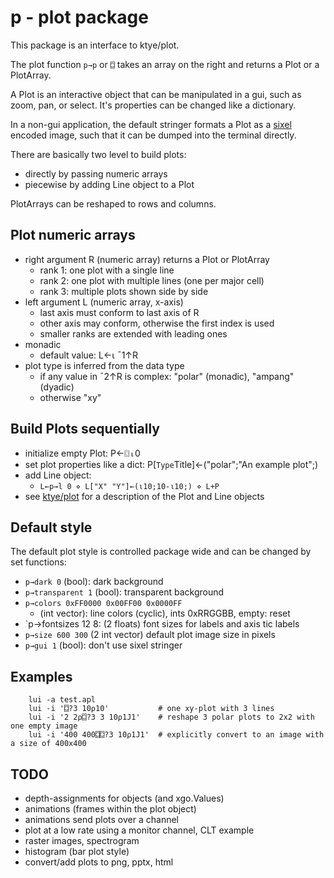 # p - plot package

This package is an interface to ktye/plot.

The plot function `p→p` or `⌼` takes an array on the right and returns a Plot or a PlotArray.

A Plot is an interactive object that can be manipulated in a gui, such as zoom, pan, or select.
It's properties can be changed like a dictionary.

In a non-gui application, the default stringer formats a Plot as a [sixel](https://en.wikipedia.org/wiki/Sixel) encoded image,
such that it can be dumped into the terminal directly.

There are basically two level to build plots: 
- directly by passing numeric arrays
- piecewise by adding Line object to a Plot

PlotArrays can be reshaped to rows and columns.

## Plot numeric arrays
- right argument R (numeric array) returns a Plot or PlotArray
	- rank 1: one plot with a single line
	- rank 2: one plot with multiple lines (one per major cell)
	- rank 3: multiple plots shown side by side
- left argument L (numeric array, x-axis)
	- last axis must conform to last axis of R
	- other axis may conform, otherwise the first index is used
	- smaller ranks are extended with leading ones
- monadic
	- default value: L←⍳ ¯1↑R
- plot type is inferred from the data type
	- if any value in ¯2↑R is complex: "polar" (monadic), "ampang" (dyadic)
	- otherwise "xy"

## Build Plots sequentially
- initialize empty Plot: P←⌼⍳0
- set plot properties like a dict: P[`Type`Title]←("polar";"An example plot";)
- add Line object:
	- `L←p→l 0 ⋄ L["X" "Y"]←(⍳10;10-⍳10;) ⋄ L+P`
- see [ktye/plot](https://github.com/ktye/plot/blob/master/plot.go) for a description of the Plot and Line objects	

	
## Default style
The default plot style is controlled package wide and can be changed by set functions:
- `p→dark 0` (bool): dark background
- `p→transparent 1` (bool): transparent background
- `p→colors 0xFF0000 0x00FF00 0x0000FF` 
	- (int vector): line colors (cyclic), ints 0xRRGGBB, empty: reset
- `p→fontsizes 12 8: (2 floats) font sizes for labels and axis tic labels
- `p→size 600 300` (2 int vector) default plot image size in pixels
- `p→gui 1` (bool): don't use sixel stringer

## Examples
```
	lui -a test.apl
	lui -i '⌼?3 10⍴10'           # one xy-plot with 3 lines
	lui -i '2 2⍴⌼?3 3 10⍴1J1'    # reshape 3 polar plots to 2x2 with one empty image
	lui -i '400 400⌼⌼?3 10⍴1J1'  # explicitly convert to an image with a size of 400x400
```

## TODO
- depth-assignments for objects (and xgo.Values)
- animations (frames within the plot object)
- animations send plots over a channel
- plot at a low rate using a monitor channel, CLT example
- raster images, spectrogram
- histogram (bar plot style)
- convert/add plots to png, pptx, html

